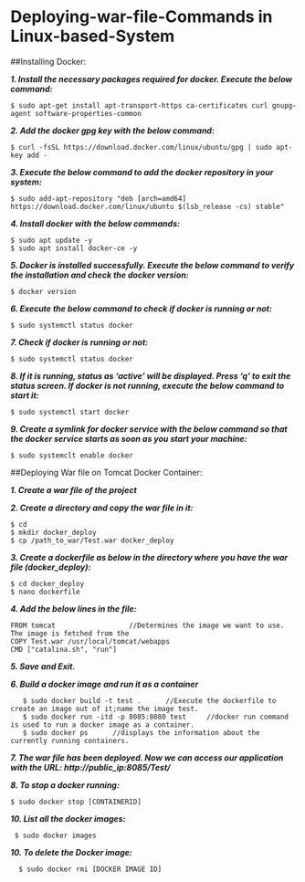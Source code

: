 # Deploying-war-file-Commands in Linux-based-System

##Installing Docker:

___1. Install the necessary packages required for docker. Execute the below command:___

    $ sudo apt-get install apt-transport-https ca-certificates curl gnupg-agent software-properties-common

___2. Add the docker gpg key with the below command:___

    $ curl -fsSL https://download.docker.com/linux/ubuntu/gpg | sudo apt-key add -

___3. Execute the below command to add the docker repository in your system:___
    
    $ sudo add-apt-repository "deb [arch=amd64] https://download.docker.com/linux/ubuntu $(lsb_release -cs) stable"

___4. Install docker with the below commands:___
    
    $ sudo apt update -y
    $ sudo apt install docker-ce -y

___5. Docker is installed successfully. Execute the below command to verify the installation and check the docker version:___
    
    $ docker version

___6. Execute the below command to check if docker is running or not:___
   
    $ sudo systemctl status docker

___7. Check if docker is running or not:___
    
    $ sudo systemctl status docker

___8. If it is running, status as ‘active’ will be displayed. Press ‘q’ to exit the status screen. If docker is not running, execute the below command to start it:___
    
    $ sudo systemctl start docker

___9. Create a symlink for docker service with the below command so that the docker service starts as soon as you start your machine:___
    
    $ sudo systemclt enable docker
    
##Deploying War file on Tomcat Docker Container:

___1. Create a war file of the project___

___2. Create a directory and copy the war file in it:___
   
    $ cd
    $ mkdir docker_deploy
    $ cp /path_to_war/Test.war docker_deploy

___3. Create a dockerfile as below in the directory where you have the war file (docker_deploy):___
  
    $ cd docker_deploy
    $ nano dockerfile

___4. Add the below lines in the file:___
   
    FROM tomcat                  //Determines the image we want to use. The image is fetched from the
    COPY Test.war /usr/local/tomcat/webapps
    CMD ["catalina.sh", "run"]

___5. Save and Exit.___

___6. Build a docker image and run it as a container___
  
       $ sudo docker build -t test .      //Execute the dockerfile to create an image out of it;name the image test.
       $ sudo docker run -itd -p 8085:8080 test     //docker run command is used to run a docker image as a container.
       $ sudo docker ps      //displays the information about the currently running containers.
   
___7. The war file has been deployed. Now we can access our application with the URL: http://public_ip:8085/Test/___

___8. To stop a docker running:___
  
    $ sudo docker stop [CONTAINERID]
    
___10. List all the docker images:___

     $ sudo docker images
    
___10. To delete the Docker image:___
        
      $ sudo docker rmi [DOCKER IMAGE ID]

        
   
   
   
   
